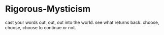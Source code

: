# Rigorous-Mysticism
cast your words out, out, out into the world. see what returns back. choose, choose, choose to continue or not.

